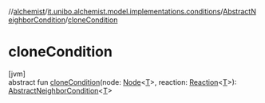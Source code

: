 //[alchemist](../../../index.md)/[it.unibo.alchemist.model.implementations.conditions](../index.md)/[AbstractNeighborCondition](index.md)/[cloneCondition](clone-condition.md)

# cloneCondition

[jvm]\
abstract fun [cloneCondition](clone-condition.md)(node: [Node](../../it.unibo.alchemist.model.interfaces/-node/index.md)<[T](../../it.unibo.alchemist.model.implementations.environments/-limited-continuos2-d/index.md)>, reaction: [Reaction](../../it.unibo.alchemist.model.interfaces/-reaction/index.md)<[T](../../it.unibo.alchemist.model.implementations.environments/-limited-continuos2-d/index.md)>): [AbstractNeighborCondition](index.md)<[T](../../it.unibo.alchemist.model.implementations.environments/-limited-continuos2-d/index.md)>

